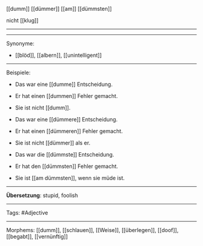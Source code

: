 [[dumm]]
[[dümmer]]
[[am]] [[dümmsten]]

nicht [[klug]]

---

---

Synonyme:
- [[blöd]], [[albern]], [[unintelligent]]

---
Beispiele:

- Das war eine [[dumme]] Entscheidung.
- Er hat einen [[dummen]] Fehler gemacht.
- Sie ist nicht [[dumm]].

- Das war eine [[dümmere]] Entscheidung.
- Er hat einen [[dümmeren]] Fehler gemacht.
- Sie ist nicht [[dümmer]] als er.

- Das war die [[dümmste]] Entscheidung.
- Er hat den [[dümmsten]] Fehler gemacht.
- Sie ist [[am dümmsten]], wenn sie müde ist.

---
**Übersetzung**:
stupid, foolish

---

Tags: 
#Adjective

---
Morphems:
[[dumm]], [[schlauen]], [[Weise]], [[überlegen]], [[doof]], [[begabt]], [[vernünftig]]
